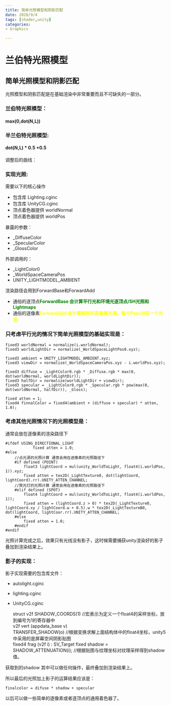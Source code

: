```yaml
---
title: 简单光照模型和阴影匹配
date: 2020/9/4
tags: [shader,unity]
categories: 
- Graphics

---
```

<style type="text/css">
r {color:red; font-weight: 700;}
g {color:green;font-weight: 700;}
y {color:yellow;font-weight: 700;}
</style>

# 兰伯特光照模型

## 简单光照模型和阴影匹配
光照模型和阴影匹配是在基础渲染中非常重要而且不可缺失的一部分。
### 兰伯特光照模型：
#### max(0,dot(N,L))

### 半兰伯特光照模型:
#### dot(N,L) * 0.5 +0.5

调整后的曲线：

### 实现光照:

需要以下的核心操作
- 包含库 Lighting.cginc
- 包含库 UnityCG.cginc
- 顶点着色器提供 worldNormal
- 顶点着色器提供 worldPos

暴露的参数：
- _DiffuseColor
- _SpecularColor
- _GlossColor
  
外部调用的：
- _LightColor0
- _WorldSpaceCameraPos
- UNITY_LIGHTMODEL_AMBIENT

渲染路径会用到ForwardBase和ForwardAdd
- 通俗的逐顶点<g>ForwardBase 会计算平行光和环境光逐顶点/SH光照和Lightmaps</g>
- 通俗的逐像素<y>ForwardAdd 会计算额外的逐像素光源，每个Pass对应一个光源</y>

### 只考虑平行光的情况下简单光照模型的基础实现是：

    fixed3 worldNormal = normalize(i.worldNormal);
	fixed3 worldLightDir = normalize(_WorldSpaceLightPos0.xyz);

	fixed3 ambient = UNITY_LIGHTMODEL_AMBIENT.xyz;
    fixed3 viewDir = normalize(_WorldSpaceCameraPos.xyz - i.worldPos.xyz);

    fixed3 diffuse = _LightColor0.rgb * _Diffuse.rgb * max(0, dot(worldNormal, worldLightDir));	
    fixed3 halfDir = normalize(worldLightDir + viewDir);
    fixed3 specular = _LightColor0.rgb * _Specular.rgb * pow(max(0, dot(worldNormal, halfDir)), _Gloss);

    fixed atten = 1;
    fixed4 finnalColor = fixed4(ambient + (diffuse + specular) * atten, 1.0);

### 考虑其他光照情况下的光照模型是：
通常会放在逐像素的渲染路径下

    #ifdef USING_DIRECTIONAL_LIGHT
				fixed atten = 1.0;
	#else
        //点光源的光照计算 通常会用在逐像素的光照路径下
		#if defined (POINT)
	        float3 lightCoord = mul(unity_WorldToLight, float4(i.worldPos, 1)).xyz;
	        fixed atten = tex2D(_LightTexture0, dot(lightCoord, lightCoord).rr).UNITY_ATTEN_CHANNEL;
        //聚光灯的光照计算 通常会用在逐像素的光照路径下
	    #elif defined (SPOT)
	        float4 lightCoord = mul(unity_WorldToLight, float4(i.worldPos, 1));
	        fixed atten = (lightCoord.z > 0) * tex2D(_LightTexture0, lightCoord.xy / lightCoord.w + 0.5).w * tex2D(_LightTextureB0, dot(lightCoord, lightCoor.rr).UNITY_ATTEN_CHANNEL;
	    #else
	        fixed atten = 1.0;
	    #endif
	#endif

光照计算完成之后，效果只有光线没有影子，这时候需要捕获unity渲染好的影子叠加到渲染结果上。

### 影子的实现：
影子实现需要的包含库文件：
- autolight.cginc
- lighting.cginc
- UnityCG.cginc


    struct v2f
    SHADOW_COORDS(1)    //宏表示为定义一个float4的采样坐标，放到编号为1的寄存器中       
    v2f vert (appdata_base v)           
    TRANSFER_SHADOW(o)  //根据变换求解上面结构体中的float4坐标，unity5中采用的是屏幕空间阴影贴图        
    fixed4 frag (v2f i) : SV_Target
    fixed shadow = SHADOW_ATTENUATION(i); //根据贴图与纹理坐标对纹理采样得到shadow值。
            
获取到的shadow 其中可以做任何操作，最终叠加到渲染结果上。

所以最后的光照加上影子的运算结果应该是：

    finalcolor = difuse * shadow + specular
        
以后可以做一些简单的逐像素或者逐顶点的通用着色器了。